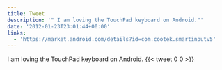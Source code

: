 ```yaml
---
title: Tweet
description: '" I am loving the TouchPad keyboard on Android."'
date: '2012-01-23T23:01:44+00:00'
links:
  - 'https://market.android.com/details?id=com.cootek.smartinputv5'
---
```

 I am loving the TouchPad keyboard on Android.
      {{< tweet 0 0 >}}
    
